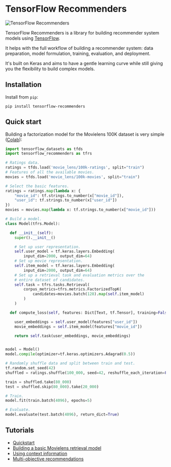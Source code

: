 # TensorFlow Recommenders

![TensorFlow Recommenders](https://github.com/tensorflow/recommenders/workflows/TensorFlow%20Recommenders/badge.svg)

TensorFlow Recommenders is a library for building recommender system models
using [TensorFlow](https://www.tensorflow.org).

It helps with the full workflow of building a recommender system: data
preparation, model formulation, training, evaluation, and deployment.

It's built on Keras and aims to have a gentle learning curve while still giving
you the flexibility to build complex models.

## Installation

Install from `pip`:

```shell
pip install tensorflow-recommenders
```

## Quick start

Building a factorization model for the Movielens 100K dataset is very simple
([Colab](tensorflow_recommenders/examples/quickstart.ipynb)):

```python
import tensorflow_datasets as tfds
import tensorflow_recommenders as tfrs

# Ratings data.
ratings = tfds.load('movie_lens/100k-ratings', split="train")
# Features of all the available movies.
movies = tfds.load('movie_lens/100k-movies', split="train")

# Select the basic features.
ratings = ratings.map(lambda x: {
    "movie_id": tf.strings.to_number(x["movie_id"]),
    "user_id": tf.strings.to_number(x["user_id"])
})
movies = movies.map(lambda x: tf.strings.to_number(x["movie_id"]))

# Build a model.
class Model(tfrs.Model):

  def __init__(self):
    super().__init__()

    # Set up user representation.
    self.user_model = tf.keras.layers.Embedding(
        input_dim=2000, output_dim=64)
    # Set up movie representation.
    self.item_model = tf.keras.layers.Embedding(
        input_dim=2000, output_dim=64)
    # Set up a retrieval task and evaluation metrics over the
    # entire dataset of candidates.
    self.task = tfrs.tasks.Retrieval(
        corpus_metrics=tfrs.metrics.FactorizedTopK(
            candidates=movies.batch(128).map(self.item_model)
        )
    )

  def compute_loss(self, features: Dict[Text, tf.Tensor], training=False) -> tf.Tensor:

    user_embeddings = self.user_model(features["user_id"])
    movie_embeddings = self.item_model(features["movie_id"])

    return self.task(user_embeddings, movie_embeddings)


model = Model()
model.compile(optimizer=tf.keras.optimizers.Adagrad(0.5))

# Randomly shuffle data and split between train and test.
tf.random.set_seed(42)
shuffled = ratings.shuffle(100_000, seed=42, reshuffle_each_iteration=False)

train = shuffled.take(80_000)
test = shuffled.skip(80_000).take(20_000)

# Train.
model.fit(train.batch(4096), epochs=5)

# Evaluate.
model.evaluate(test.batch(4096), return_dict=True)
```

## Tutorials

-   [Quickstart](https://tensorflow.org/recommenders/examples/quickstart)
-   [Building a basic Movielens retrieval model](https://tensorflow.org/recommenders/examples/basic_retrieval)
-   [Using context information](https://tensorflow.org/recommenders/examples/movielens_side_information)
-   [Multi-objective recommendations](https://tensorflow.org/recommenders/examples/multitask)
